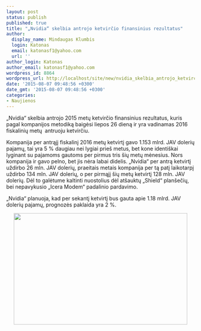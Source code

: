 ```yaml
---
layout: post
status: publish
published: true
title: "„Nvidia“ skelbia antrojo ketvirčio finansinius rezultatus"
author:
  display_name: Mindaugas Klumbis
  login: Katonas
  email: katonasf1@yahoo.com
  url: ''
author_login: Katonas
author_email: katonasf1@yahoo.com
wordpress_id: 8864
wordpress_url: http://localhost/site/new/nvidia_skelbia_antrojo_ketvircio_finansinius_rezultatus/
date: '2015-08-07 09:48:56 +0300'
date_gmt: '2015-08-07 09:48:56 +0300'
categories:
- Naujienos
---
```

<p>
	&bdquo;Nvidia&ldquo; skelbia antrojo 2015 metų ketvirčio finansinius rezultatus, kuris pagal kompanijos metodiką baigėsi liepos 26 dieną ir yra vadinamas 2016 fiskalinių metų &nbsp;antruoju ketvirčiu.</p>
<p>
	Kompanija per antrąjį fiskalinį 2016 metų ketvirtį gavo 1.153 mlrd. JAV dolerių pajamų, tai yra 5 % daugiau nei lygiai prie&scaron; metus, bet kone identi&scaron;kai lyginant su pajamoms gautoms per pirmus tris &scaron;ių metų mėnesius. Nors kompanija ir gavo pelno, bet jis nėra labai didelis. &bdquo;Nvidia&ldquo; per antrą ketvirtį uždirbo 26 mln. JAV dolerių, praeitais metais kompanija per tą patį laikotarpį uždirbo 134 mln. JAV dolerių, o per pirmąjį &scaron;ių metų ketvirtį 128 mln. JAV dolerių. Dėl to galėtume kaltinti nuostolius dėl at&scaron;auktų &bdquo;Shield&ldquo; plan&scaron;ečių, bei nepavykusio &bdquo;Icera Modem&ldquo; padalinio pardavimo.</p>
<p>
	&bdquo;Nvidia&ldquo; planuoja, kad per sekantį ketvirtį bus gauta apie 1.18 mlrd. JAV dolerių pajamų, prognozės paklaida yra 2 %.</p>
<p style="text-align: center;">
	<a href="http://technews.lt/userfiles/NVIDIA_Q2_FY2016_Results_01.jpg"><img alt="" src="http://technews.lt/userfiles/NVIDIA_Q2_FY2016_Results_01.jpg" style="width: 464px; height: 298px;" /></a></p>
